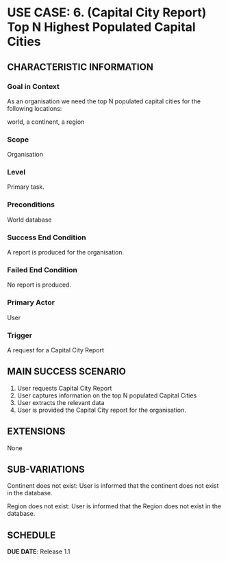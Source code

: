 # USE CASE: 6. (Capital City Report) Top N Highest Populated Capital Cities

## CHARACTERISTIC INFORMATION

### Goal in Context

As an organisation we need the top N populated capital cities for the following locations:

world, a continent, a region

### Scope

Organisation

### Level

Primary task.

### Preconditions

World database 

### Success End Condition

A report is produced for the organisation.

### Failed End Condition

No report is produced.

### Primary Actor

User

### Trigger

A request for a Capital City Report

## MAIN SUCCESS SCENARIO

1. User requests Capital City Report
2. User captures information on the top N populated Capital Cities
3. User extracts the relevant data 
4. User is provided the Capital City report for the organisation.

## EXTENSIONS

None

## SUB-VARIATIONS

Continent does not exist: User is informed that the continent does not exist in the database.

Region does not exist: User is informed that the Region does not exist in the database.


## SCHEDULE

**DUE DATE**: Release 1.1